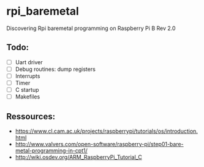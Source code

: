 # rpi_baremetal
Discovering Rpi baremetal programming on Raspberry Pi B Rev 2.0

Todo:
-----
- [ ] Uart driver
- [ ] Debug routines: dump registers
- [ ] Interrupts
- [ ] Timer
- [ ] C startup
- [ ] Makefiles

Ressources:
-----------
- https://www.cl.cam.ac.uk/projects/raspberrypi/tutorials/os/introduction.html  
- http://www.valvers.com/open-software/raspberry-pi/step01-bare-metal-programming-in-cpt1/  
- http://wiki.osdev.org/ARM_RaspberryPi_Tutorial_C  
